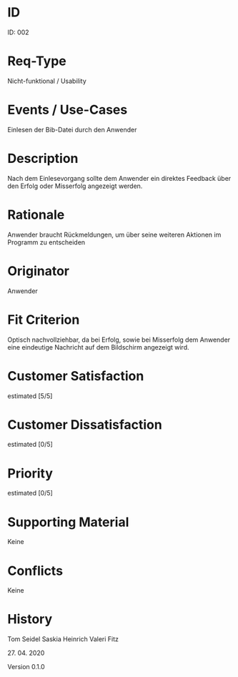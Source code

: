 # ID

ID: 002

# Req-Type

Nicht-funktional / Usability

# Events / Use-Cases

Einlesen der Bib-Datei durch den Anwender

# Description

Nach dem Einlesevorgang sollte dem Anwender ein direktes Feedback über den Erfolg oder Misserfolg angezeigt werden.

# Rationale

Anwender braucht Rückmeldungen, um über seine weiteren Aktionen im Programm zu entscheiden

# Originator

Anwender

# Fit Criterion

Optisch nachvollziehbar, da bei Erfolg, sowie bei Misserfolg dem Anwender eine eindeutige Nachricht auf dem Bildschirm angezeigt wird.

# Customer Satisfaction

estimated [5/5]

# Customer Dissatisfaction

estimated [0/5]


# Priority

estimated [0/5]


# Supporting Material

Keine

# Conflicts

Keine

# History

Tom Seidel
Saskia Heinrich
Valeri Fitz

27\. 04\. 2020

Version 0.1.0
